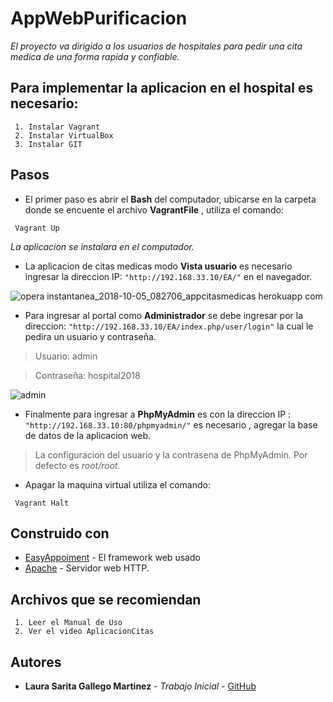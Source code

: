 # AppWebPurificacion

_El proyecto va dirigido a los usuarios de hospitales para pedir una cita medica de una forma rapida y confiable._



## Para implementar la aplicacion en el hospital es necesario:


```
 1. Instalar Vagrant 
 2. Instalar VirtualBox
 3. Instalar GIT
```

## Pasos

* El primer paso es abrir el **Bash** del computador, ubicarse en la carpeta donde se encuente el archivo **VagrantFile** , utiliza el comando: 

```
 Vagrant Up
```

_La aplicacion se instalara en el computador._

* La aplicacion de citas medicas modo **Vista usuario** es necesario ingresar la direccion IP: `"http://192.168.33.10/EA/"` en el navegador.


![opera instantanea_2018-10-05_082706_appcitasmedicas herokuapp com](https://user-images.githubusercontent.com/18336182/46538163-d467c000-c878-11e8-98e7-eac42dc7fbc3.png)



* Para ingresar al portal como  **Administrador** se debe ingresar por la direccion: `"http://192.168.33.10/EA/index.php/user/login"`   la cual le pedira un usuario y contraseña. 

> Usuario: admin 

> Contraseña: hospital2018


![admin](https://user-images.githubusercontent.com/18336182/46538573-f9106780-c879-11e8-8c1b-7a5b2e563217.png)



* Finalmente para ingresar a **PhpMyAdmin** es con la direccion IP : `"http://192.168.33.10:80/phpmyadmin/"` es necesario , agregar la base de datos de la aplicacion web. 

> La configuracion del usuario y la contrasena de PhpMyAdmin. Por defecto es *root/root.*


* Apagar la maquina virtual utiliza el comando:

```
 Vagrant Halt
```


## Construido con


* [EasyAppoiment](http://easyappointments.org) - El framework web usado
* [Apache](http://httpd.apache.org) - Servidor web HTTP.



## Archivos que se recomiendan


```
 1. Leer el Manual de Uso
 2. Ver el video AplicacionCitas
```


## Autores


* **Laura Sarita Gallego Martinez** - *Trabajo Inicial* - [GitHub](https://github.com/LauraSarita)









